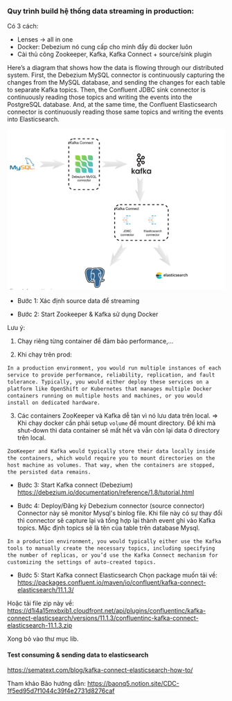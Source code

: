 ### Quy trình build hệ thống data streaming in production:

Có 3 cách:
- Lenses -> all in one
- Docker: Debezium nó cung cấp cho mình đầy đủ docker luôn
- Cài thủ công Zookeeper, Kafka, Kafka Connect + source/sink plugin

Here’s a diagram that shows how the data is flowing through our distributed system. First, the Debezium MySQL connector is continuously capturing the changes from the MySQL database, and sending the changes for each table to separate Kafka topics. Then, the Confluent JDBC sink connector is continuously reading those topics and writing the events into the PostgreSQL database. And, at the same time, the Confluent Elasticsearch connector is continuously reading those same topics and writing the events into Elasticsearch.

![](/assets/images/debezium.png)

* Bước 1: Xác định source data để streaming

* Bước 2: Start Zookeeper & Kafka sử dụng Docker

Lưu ý: 

1) Chạy riêng từng container để đảm bảo performance,... 

2) Khi chạy trên prod:
```
In a production environment, you would run multiple instances of each service to provide performance, reliability, replication, and fault tolerance. Typically, you would either deploy these services on a platform like OpenShift or Kubernetes that manages multiple Docker containers running on multiple hosts and machines, or you would install on dedicated hardware.
```
3) Các containers ZooKeeper và Kafka dễ tàn vì nó lưu data trên local.
=> Khi chạy docker cần phải setup ``volume`` để mount directory. Để khi mà shut-down thì data container sẽ mất hết và vẫn còn lại data ở directory trên local. 
```
ZooKeeper and Kafka would typically store their data locally inside the containers, which would require you to mount directories on the host machine as volumes. That way, when the containers are stopped, the persisted data remains.
```

* Bước 3: Start Kafka connect (Debezium)
https://debezium.io/documentation/reference/1.8/tutorial.html

* Bước 4: Deploy/Đăng ký Debezium connector (source connector)
Connector này sẽ monitor Mysql's binlog file. Khi file này có sự thay đổi thì connector sẽ capture lại và tổng hợp lại thành event ghi vào Kafka topics.
Mặc định topics sẽ là tên của table trên database Mysql.

```
In a production environment, you would typically either use the Kafka tools to manually create the necessary topics, including specifying the number of replicas, or you’d use the Kafka Connect mechanism for customizing the settings of auto-created topics. 
```
* Bước 5: Start Kafka connect Elasticsearch
Chọn package muốn tải về: https://packages.confluent.io/maven/io/confluent/kafka-connect-elasticsearch/11.1.3/

Hoặc tải file zip này về:
https://d1i4a15mxbxib1.cloudfront.net/api/plugins/confluentinc/kafka-connect-elasticsearch/versions/11.1.3/confluentinc-kafka-connect-elasticsearch-11.1.3.zip

Xong bỏ vào thư mục lib.




#### Test consuming & sending data to elasticsearch
https://sematext.com/blog/kafka-connect-elasticsearch-how-to/

Tham khảo Bảo hướng dẫn: https://baonq5.notion.site/CDC-1f5ed95d7f1044c39f4e2731d8276caf